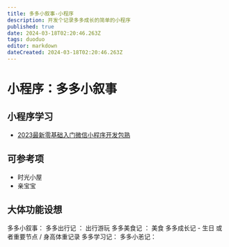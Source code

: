 ```yaml
---
title: 多多小叙事-小程序
description: 开发个记录多多成长的简单的小程序
published: true
date: 2024-03-18T02:20:46.263Z
tags: duoduo
editor: markdown
dateCreated: 2024-03-18T02:20:46.263Z
---
```


# 小程序：多多小叙事

##  小程序学习
- [2023最新零基础入门微信小程序开发包熟](https://www.bilibili.com/video/BV19G4y1K74d/)

## 可参考项
- 时光小屋
- 亲宝宝

## 大体功能设想
多多小叙事：
多多出行记 ： 出行游玩
多多美食记  ：  美食
多多成长记  - 生日 或者重要节点  / 身高体重记录
多多学习记：
多多小恙记：